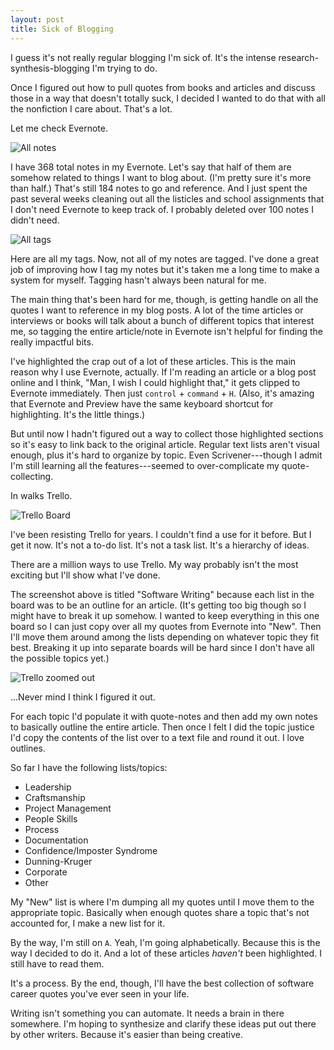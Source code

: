 ```yaml
---
layout: post
title: Sick of Blogging
---
```


I guess it's not really regular blogging I'm sick of. It's the intense research-synthesis-blogging I'm trying to do.

Once I figured out how to pull quotes from books and articles and discuss those in a way that doesn't totally suck, I decided I wanted to do that with all the nonfiction I care about. That's a lot.
  
Let me check Evernote.

![All notes](http://i.imgur.com/RexKtZO.png)

I have 368 total notes in my Evernote. Let's say that half of them are somehow related to things I want to blog about. (I'm pretty sure it's more than half.) That's still 184 notes to go and reference. And I just spent the past several weeks cleaning out all the listicles and school assignments that I don't need Evernote to keep track of. I probably deleted over 100 notes I didn't need.

![All tags](http://i.imgur.com/Kt4trh2.png)

Here are all my tags. Now, not all of my notes are tagged. I've done a great job of improving how I tag my notes but it's taken me a long time to make a system for myself. Tagging hasn't always been natural for me.

The main thing that's been hard for me, though, is getting handle on all the quotes I want to reference in my blog posts. A lot of the time articles or interviews or books will talk about a bunch of different topics that interest me, so tagging the entire article/note in Evernote isn't helpful for finding the really impactful bits.

I've highlighted the crap out of a lot of these articles. This is the main reason why I use Evernote, actually. If I'm reading an article or a blog post online and I think, "Man, I wish I could highlight that," it gets clipped to Evernote immediately. Then just `control` + `command` + `H`. (Also, it's amazing that Evernote and Preview have the same keyboard shortcut for highlighting. It's the little things.)

But until now I hadn't figured out a way to collect those highlighted sections so it's easy to link back to the original article. Regular text lists aren't visual enough, plus it's hard to organize by topic. Even Scrivener---though I admit I'm still learning all the features---seemed to over-complicate my quote-collecting.

In walks Trello.

![Trello Board](https://i.imgur.com/equrEFm.png)

I've been resisting Trello for years. I couldn't find a use for it before. But I get it now. It's not a to-do list. It's not a task list. It's a hierarchy of ideas.

There are a million ways to use Trello. My way probably isn't the most exciting but I'll show what I've done. 

The screenshot above is titled "Software Writing" because each list in the board was to be an outline for an article. (It's getting too big though so I might have to break it up somehow. I wanted to keep everything in this one board so I can just copy over all my quotes from Evernote into "New". Then I'll move them around among the lists depending on whatever topic they fit best. Breaking it up into separate boards will be hard since I don't have all the possible topics yet.)

![Trello zoomed out](http://i.imgur.com/KFMj4Oz.png)

...Never mind I think I figured it out.

For each topic I'd populate it with quote-notes and then add my own notes to basically outline the entire article. Then once I felt I did the topic justice I'd copy the contents of the list over to a text file and round it out. I love outlines.

So far I have the following lists/topics:

- Leadership
- Craftsmanship
- Project Management
- People Skills
- Process
- Documentation
- Confidence/Imposter Syndrome
- Dunning-Kruger
- Corporate
- Other

My "New" list is where I'm dumping all my quotes until I move them to the appropriate topic. Basically when enough quotes share a topic that's not accounted for, I make a new list for it.

By the way, I'm still on `A`. Yeah, I'm going alphabetically. Because this is the way I decided to do it. And a lot of these articles *haven't* been highlighted. I still have to read them.
  
It's a process. By the end, though, I'll have the best collection of software career quotes you've ever seen in your life.

Writing isn't something you can automate. It needs a brain in there somewhere. I'm hoping to synthesize and clarify these ideas put out there by other writers. Because it's easier than being creative.